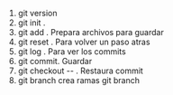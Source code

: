 
1. git version
2. git init .
3. git add . Prepara archivos para guardar
4. git reset . Para volver un paso atras
5. git log . Para ver los commits
6. git commit. Guardar
7. git checkout -- . Restaura commit
8. git branch  crea ramas git branch